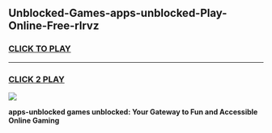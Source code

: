 
## Unblocked-Games-apps-unblocked-Play-Online-Free-rlrvz
<h3>
<a href="https://premium76.site?title=apps-unblocked&ref=26A">CLICK TO PLAY</a></h3>
<hr>

<h3>
<a href="https://premium76.site?title=apps-unblocked&ref=26A">CLICK 2 PLAY</a>
  
</h3>

<a href="https://premium76.site?title=apps-unblocked&ref=26A"><img src="https://clearcache.store/games.png"></a>


**apps-unblocked games unblocked: Your Gateway to Fun and Accessible Online Gaming**
